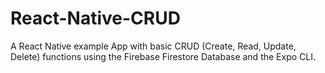# React-Native-CRUD
A React Native example App with basic CRUD (Create, Read, Update, Delete) functions using the Firebase Firestore Database and the Expo CLI.
